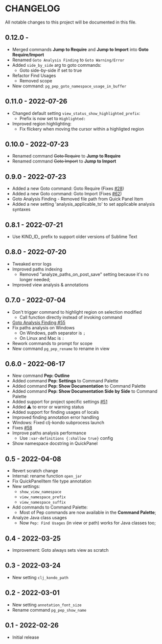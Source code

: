 # CHANGELOG

All notable changes to this project will be documented in this file.

## 0.12.0 -
- Merged commands **Jump to Require** and **Jump to Import** into **Goto Require/Import**
- Renamed `Goto Analysis Finding` to `Goto Warning/Error`
- Added `side_by_side` arg to goto commands:
	- Goto side-by-side if set to true
- Refactor Find Usages
	- Removed scope
- New command: `pg_pep_goto_namespace_usage_in_buffer`

## 0.11.0 - 2022-07-26
- Changed default setting `view_status_show_highlighted_prefix`:
	- Prefix is now set to `Highlighted: `
- Improved region highlighting:
	- Fix flickery when moving the cursor within a highligted region

## 0.10.0 - 2022-07-23
- Renamed command ~~Goto Require~~ to **Jump to Require**
- Renamed command ~~Goto Import~~ to **Jump to Import**

## 0.9.0 - 2022-07-23
- Added a new Goto command: Goto Require (Fixes [#28](https://github.com/pedrorgirardi/Pep/issues/28))
- Added a new Goto command: Goto Import (Fixes [#62](https://github.com/pedrorgirardi/Pep/issues/62))
- Goto Analysis Finding - Removed file path from Quick Panel Item
- Added a new setting 'analysis_applicable_to' to set applicable analysis syntaxes

## 0.8.1 - 2022-07-21
- Use KIND_ID_ prefix to support older versions of Sublime Text

## 0.8.0 - 2022-07-20
- Tweaked error logs
- Improved paths indexing
	- Removed "analyze_paths_on_post_save" setting because it's no longer needed;
- Improved view analysis & annotations

## 0.7.0 - 2022-07-04
- Don't trigger command to highlight region on selection modified
	- Call function directly instead of invoking command
- [Goto Analysis Finding #55](https://github.com/pedrorgirardi/Pep/issues/55)
- Fix paths analysis on Windows
	- On Windows, path separator is `;`
	- On Linux and Mac is `:`
- Rework commands to prompt for scope
- New command `pg_pep_rename` to rename in view

## 0.6.0 - 2022-06-17
- New command **Pep: Outline**
- Added command **Pep: Settings** to Command Palette
- Added command **Pep: Show Documentation** to Command Palette
- Added command **Pep: Show Documentation Side by Side** to Command Palette
- Added support for project specific settings [#51](https://github.com/pedrorgirardi/Pep/issues/53)
- Added ⚠ to error or warning status
- Added support for finding usages of locals
- Improved finding annotation error handling
- Windows: Fixed clj-kondo subprocess launch
- Fixes [#58](https://github.com/pedrorgirardi/Pep/issues/58)
- Improve paths analysis performance
	- Use `:var-definitions {:shallow true}` config
- Show namespace docstring in QuickPanel

## 0.5 - 2022-04-08
- Revert scratch change
- Internal: rename function `open_jar`
- Fix QuickPanelItem file type annotation
- New settings:
	- `show_view_namespace`
	- `view_namespace_prefix`
	- `view_namespace_suffix`
- Add commands to Command Palette:
	- Most of Pep commands are now available in the **Command Palette**;
- Analyze Java class usages
	- Now `Pep: Find Usages` (in view or path) works for Java classes too;

## 0.4 - 2022-03-25
- Improvement: Goto always sets view as scratch

## 0.3 - 2022-03-24
- New setting `clj_kondo_path`

## 0.2 - 2022-03-01
- New setting `annotation_font_size`
- Rename command `pg_pep_show_name`

## 0.1 - 2022-02-26
- Initial release
